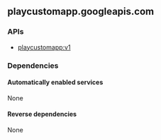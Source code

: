 ## playcustomapp.googleapis.com

### APIs

* [ playcustomapp:v1 ]( https://playcustomapp.googleapis.com/$discovery/rest?version=v1 )

### Dependencies

#### Automatically enabled services

None

#### Reverse dependencies

None
